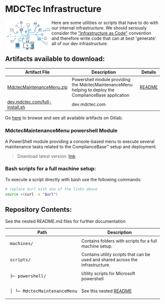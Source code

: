 # MDCTec Infrastructure

<img style="float: left; width: 30%" src="./avatar.png" alt="[avatar.png]">

Here are some utilities or scripts that have to do with our internal infrastructure.
We should seriously consider the ["Infrastructure as Code"][1] convention and therefore write code that can at best 'generate' all of our dev infrastructure.

[1]: https://en.wikipedia.org/wiki/Infrastructure_as_code
## Artifacts available to download:

| Artifact File | Description | Details |
|---    |---  |--- 
| [MdctecMaintenanceMenu.zip](http://gitlab.mdctec.com/mdctec-developers/internal/infrastructure/-/jobs/artifacts/master/raw/scripts/powershell-modules/powershell-modules.zip?job=artifacts) | Powershell module providing the MdctecMaintenanceMenu helping to deploy the ComplianceBase application | [README](scripts/powershell-modules/MdctecMaintenanceMenu/README.md)
| [dev.mdctec.com/full-install.sh](http://gitlab.mdctec.com/mdctec-developers/internal/infrastructure/-/jobs/artifacts/master/raw/machines/dev.mdctec.com/full-install.sh?job=artifacts) | dev.mdctec.com |

Go [here](http://gitlab.mdctec.com/mdctec-developers/internal/infrastructure/-/jobs/artifacts/master/browse?job=artifacts) to browse and see all available artifacts on Gitlab.

### MdctecMaintenanceMenu powershell Module
A PowerShell module providing a console-based menu to execute several maintenance tasks related to the ComplianceBase™ setup and deployment.

> Download latest version: [link](http://gitlab.mdctec.com/mdctec-developers/internal/infrastructure/-/jobs/artifacts/master/raw/scripts/MdctecMaintenanceMenu/MdctecMaintenanceMenu.zip?job=zip_MdctecMaintenanceMenu_module)

### Bash scripts for a full machine setup:

To execute a script directly with bash use the following commands:  
```bash
# replace $url with one of the links above
source <(curl -s "$url")
```

## Repository Contents:
<!---
Symbole zum copy&pasten
│
├─
└─
--->
See the nested README.md files for further documentation

| Path | Description |
|--- |--- | 
| <pre style="padding:0"> machines/</pre> | Contains folders with scripts for a full machine setup. |    
| <pre style="padding:0"> scripts/</pre> | Contains utility scripts that can be used and shared across the infrastructure.  |
| <pre style="padding:0"> ├─ powershell/</pre> | Utility scripts for Microsoft powershell |
| <pre style="padding:0"> │  └─ MdctecMaintenanceMenu</pre> | See this nested [README](scripts/powershell-modules/MdctecMaintenanceMenu/README.md) |

